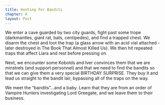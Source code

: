 ```yaml
---
title: Hunting For Bandits
chapter: 4
layout: Post
---
```

We enter a cave guarded by two city guards, fight past some trope (darkmantles, giant rat, bats, centipedes), and find a trapped chest.  We disarm the chest and loot the trap (a glass arrow with an acid vial attached - later destroyed in The Book That Almost Killed Us).  We then hit repeated traps that affect Liara and rest before pressing on.


Next, we encounter some Kobolds and Iver convinces them that we are minstrels (and support personnel) and that we need to find the bandits so that we can give them a very special BIRTHDAY SURPRISE.  They buy it and lead us straight to the bandit lair, bypassing all of the traps on the way.

We meet the “bandits”...and a baby.  Learn that they are from an order of  Vampire Hunters investigating Lord Greegate, and we leave them to their business.
